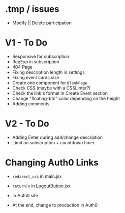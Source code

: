 # .tmp / issues

- Modify || Delete participation

# V1 - To Do

- Responsive for subscription
- RegExp in subscription
- 404 Page
- Fixing description length in settings
- Fixing event cards size
- Create one component for `BlankPage`
- Check CSS (maybe with a CSSLinter?)
- Check the link's format in Create Event section
- Change "floating-btn" color depending on the height
- Adding comments

# V2 - To Do

- Adding Enter during add/change description
- Limit on subscription + countdown timer

# Changing Auth0 Links

- `redirect_uri` in main.jsx
- `returnTo` in LogoutButton.jsx
- In Auth0 site

- At the end, change to production in Auth0
